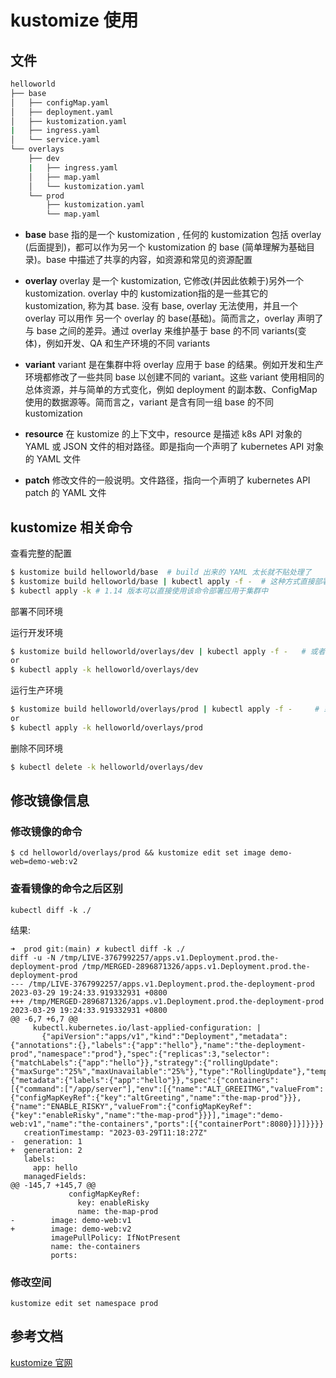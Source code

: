 # kustomize 使用

## 文件

```sh 
helloworld
├── base
│   ├── configMap.yaml
│   ├── deployment.yaml
│   ├── kustomization.yaml
|   ├── ingress.yaml
│   └── service.yaml   
└── overlays
    ├── dev
    |   ├── ingress.yaml
    │   ├── map.yaml
    │   └── kustomization.yaml
    └── prod
        ├── kustomization.yaml
        └── map.yaml
```
* **base**
base 指的是一个 kustomization , 任何的 kustomization 包括 overlay (后面提到)，都可以作为另一个 kustomization 的 base (简单理解为基础目录)。base 中描述了共享的内容，如资源和常见的资源配置

* **overlay**
overlay 是一个 kustomization, 它修改(并因此依赖于)另外一个 kustomization. overlay 中的 kustomization指的是一些其它的 kustomization, 称为其 base. 没有 base, overlay 无法使用，并且一个 overlay 可以用作 另一个 overlay 的 base(基础)。简而言之，overlay 声明了与 base 之间的差异。通过 overlay 来维护基于 base 的不同 variants(变体)，例如开发、QA 和生产环境的不同 variants

* **variant**
variant 是在集群中将 overlay 应用于 base 的结果。例如开发和生产环境都修改了一些共同 base 以创建不同的 variant。这些 variant 使用相同的总体资源，并与简单的方式变化，例如 deployment 的副本数、ConfigMap使用的数据源等。简而言之，variant 是含有同一组 base 的不同 kustomization

* **resource**
在 kustomize 的上下文中，resource 是描述 k8s API 对象的 YAML 或 JSON 文件的相对路径。即是指向一个声明了 kubernetes API 对象的 YAML 文件

* **patch**
修改文件的一般说明。文件路径，指向一个声明了 kubernetes API patch 的 YAML 文件


## kustomize 相关命令

查看完整的配置
```sh
$ kustomize build helloworld/base  # build 出来的 YAML 太长就不贴处理了
$ kustomize build helloworld/base | kubectl apply -f -  # 这种方式直接部署在集群中
$ kubectl apply -k # 1.14 版本可以直接使用该命令部署应用于集群中
```

部署不同环境

运行开发环境
```sh 
$ kustomize build helloworld/overlays/dev | kubectl apply -f -   # 或者 kubectl apply -k
or
$ kubectl apply -k helloworld/overlays/dev 
```
运行生产环境
```sh 
$ kustomize build helloworld/overlays/prod | kubectl apply -f -     # 或者 kubectl apply -k
or 
$ kubectl apply -k helloworld/overlays/prod
```

删除不同环境
```sh 
$ kubectl delete -k helloworld/overlays/dev
```


## 修改镜像信息
### 修改镜像的命令
```shell
$ cd helloworld/overlays/prod && kustomize edit set image demo-web=demo-web:v2
```
### 查看镜像的命令之后区别
```shell
kubectl diff -k ./
```
结果:
```shell
➜  prod git:(main) ✗ kubectl diff -k ./
diff -u -N /tmp/LIVE-3767992257/apps.v1.Deployment.prod.the-deployment-prod /tmp/MERGED-2896871326/apps.v1.Deployment.prod.the-deployment-prod
--- /tmp/LIVE-3767992257/apps.v1.Deployment.prod.the-deployment-prod    2023-03-29 19:24:33.919332931 +0800
+++ /tmp/MERGED-2896871326/apps.v1.Deployment.prod.the-deployment-prod  2023-03-29 19:24:33.919332931 +0800
@@ -6,7 +6,7 @@
     kubectl.kubernetes.io/last-applied-configuration: |
       {"apiVersion":"apps/v1","kind":"Deployment","metadata":{"annotations":{},"labels":{"app":"hello"},"name":"the-deployment-prod","namespace":"prod"},"spec":{"replicas":3,"selector":{"matchLabels":{"app":"hello"}},"strategy":{"rollingUpdate":{"maxSurge":"25%","maxUnavailable":"25%"},"type":"RollingUpdate"},"template":{"metadata":{"labels":{"app":"hello"}},"spec":{"containers":[{"command":["/app/server"],"env":[{"name":"ALT_GREEITMG","valueFrom":{"configMapKeyRef":{"key":"altGreeting","name":"the-map-prod"}}},{"name":"ENABLE_RISKY","valueFrom":{"configMapKeyRef":{"key":"enableRisky","name":"the-map-prod"}}}],"image":"demo-web:v1","name":"the-containers","ports":[{"containerPort":8080}]}]}}}}
   creationTimestamp: "2023-03-29T11:18:27Z"
-  generation: 1
+  generation: 2
   labels:
     app: hello
   managedFields:
@@ -145,7 +145,7 @@
             configMapKeyRef:
               key: enableRisky
               name: the-map-prod
-        image: demo-web:v1
+        image: demo-web:v2
         imagePullPolicy: IfNotPresent
         name: the-containers
         ports:
```

### 修改空间
```shell
kustomize edit set namespace prod
```

## 参考文档
[kustomize 官网](https://kubernetes.io/zh-cn/docs/tasks/manage-kubernetes-objects/)  
